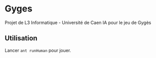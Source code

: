 # Gyges

Projet de L3 Informatique - Université de Caen
IA pour le jeu de Gygès

## Utilisation

Lancer `ant runHuman` pour jouer.
